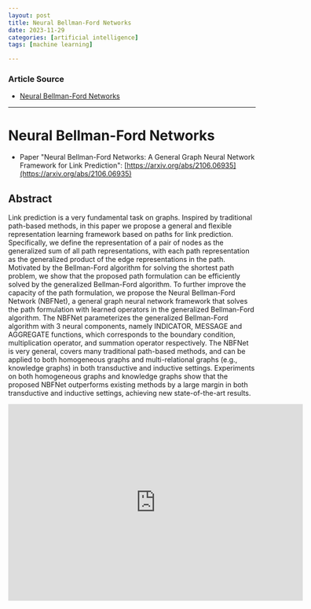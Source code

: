 ```yaml
---
layout: post
title: Neural Bellman-Ford Networks  
date: 2023-11-29
categories: [artificial intelligence]
tags: [machine learning]

---
```


### Article Source

* [Neural Bellman-Ford Networks](https://www.youtube.com/watch?v=x8S0e56o70I)

---

# Neural Bellman-Ford Networks  

* Paper "Neural Bellman-Ford Networks: A General Graph Neural Network Framework for Link Prediction": [https://arxiv.org/abs/2106.06935](https://arxiv.org/abs/2106.06935) 


## Abstract

Link prediction is a very fundamental task on graphs. Inspired by traditional path-based methods, in this paper we propose a general and flexible representation learning framework based on paths for link prediction. Specifically, we define the representation of a pair of nodes as the generalized sum of all path representations, with each path representation as the generalized product of the edge representations in the path. Motivated by the Bellman-Ford algorithm for solving the shortest path problem, we show that the proposed path formulation can be efficiently solved by the generalized Bellman-Ford algorithm. To further improve the capacity of the path formulation, we propose the Neural Bellman-Ford Network (NBFNet), a general graph neural network framework that solves the path formulation with learned operators in the generalized Bellman-Ford algorithm. The NBFNet parameterizes the generalized Bellman-Ford algorithm with 3 neural components, namely INDICATOR, MESSAGE and AGGREGATE functions, which corresponds to the boundary condition, multiplication operator, and summation operator respectively. The NBFNet is very general, covers many traditional path-based methods, and can be applied to both homogeneous graphs and multi-relational graphs (e.g., knowledge graphs) in both transductive and inductive settings. Experiments on both homogeneous graphs and knowledge graphs show that the proposed NBFNet outperforms existing methods by a large margin in both transductive and inductive settings, achieving new state-of-the-art results.

<iframe width="600" height="400" src="https://www.youtube.com/embed/x8S0e56o70I?si=LK60wuCJxINa6mSc" title="YouTube video player" frameborder="0" allow="accelerometer; autoplay; clipboard-write; encrypted-media; gyroscope; picture-in-picture; web-share" allowfullscreen></iframe>

